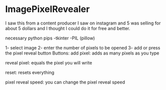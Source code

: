 # ImagePixelRevealer
I saw this from a content producer I saw on instagram and 5 was selling for about 5 dollars and I thought I could do it for free and better.








necessary python pips
-tkinter
-PIL (pillow)


1- select image
2- enter the number of pixels to be opened
3- add or press the pixel reveal button
                           Buttons:
add pixel: adds as many pixels as you type

reveal pixel: equals the pixel you will write

reset: resets everything

pixel reveal speed: you can change the pixel reveal speed

